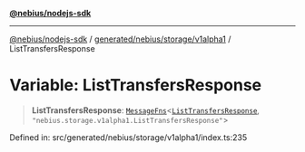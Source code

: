 [**@nebius/nodejs-sdk**](../../../../../README.md)

---

[@nebius/nodejs-sdk](../../../../../README.md) / [generated/nebius/storage/v1alpha1](../README.md) / ListTransfersResponse

# Variable: ListTransfersResponse

> **ListTransfersResponse**: [`MessageFns`](../../../../../runtime/protos/core/interfaces/MessageFns.md)\<[`ListTransfersResponse`](../interfaces/ListTransfersResponse.md), `"nebius.storage.v1alpha1.ListTransfersResponse"`\>

Defined in: src/generated/nebius/storage/v1alpha1/index.ts:235

